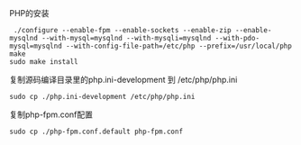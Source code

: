 
PHP的安装
```
 ./configure --enable-fpm --enable-sockets --enable-zip --enable-mysqlnd --with-mysql=mysqlnd --with-mysqli=mysqlnd --with-pdo-mysql=mysqlnd --with-config-file-path=/etc/php --prefix=/usr/local/php
make
sudo make install
```
复制源码编译目录里的php.ini-development 到 /etc/php/php.ini
```
sudo cp ./php.ini-development /etc/php/php.ini
```
复制php-fpm.conf配置
```
sudo cp ./php-fpm.conf.default php-fpm.conf
```
